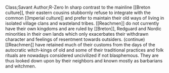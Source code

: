 Class;Savant Author;R-Zero
In sharp contrast to the mainline [[Breton culture]], their eastern cousins stubbornly refuse to integrate with the common [[Imperial culture]] and prefer to maintain their old ways of living in isolated village clans and wasteland tribes. [[Reachmen]] do not currently have their own kingdoms and are ruled by [[Breton]], Redguard and Nordic minorities in their own lands which only exacerbates their withdrawn character and feelings of resentment towards outsiders.
(continue)
[[Reachmen]] have retained much of their customs from the days of the autocratic witch-kings of old and some of their traditional practices and folk rituals are nowadays considered uncivilized if not blasphemous. They are thus looked down upon by their neighbors and known mostly as barbarians and witchmen.